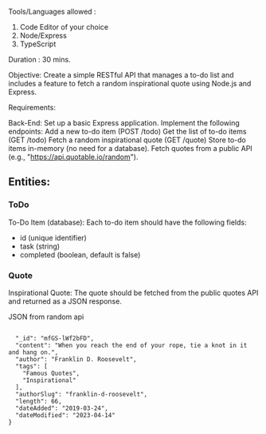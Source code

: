 Tools/Languages allowed :
1)	Code Editor of your choice
2)	Node/Express
3)	TypeScript

Duration : 30 mins.

Objective:
Create a simple RESTful API that manages a to-do list and includes a feature to fetch a random inspirational quote using Node.js and Express.

Requirements:

Back-End:
Set up a basic Express application.
Implement the following endpoints:
Add a new to-do item (POST /todo)
Get the list of to-do items (GET /todo)
Fetch a random inspirational quote (GET /quote)
Store to-do items in-memory (no need for a database).
Fetch quotes from a public API (e.g., "https://api.quotable.io/random").


## Entities:
### ToDo
To-Do Item (database):
Each to-do item should have the following fields:
- id (unique identifier)
- task (string)
- completed (boolean, default is false)

### Quote
Inspirational Quote:
The quote should be fetched from the public quotes API and returned as a JSON response.


JSON from random api
```

  "_id": "mfGS-lWf2bFD",
  "content": "When you reach the end of your rope, tie a knot in it and hang on.",
  "author": "Franklin D. Roosevelt",
  "tags": [
    "Famous Quotes",
    "Inspirational"
  ],
  "authorSlug": "franklin-d-roosevelt",
  "length": 66,
  "dateAdded": "2019-03-24",
  "dateModified": "2023-04-14"
}
```